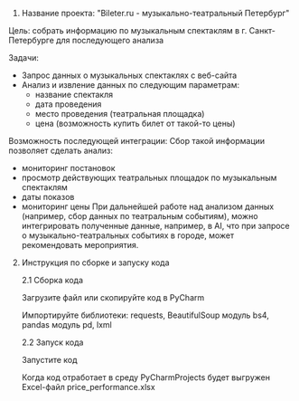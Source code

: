 1. Название проекта: "Bileter.ru - музыкально-театральный Петербург"
   
Цель: собрать информацию по музыкальным спектаклям в г. Санкт-Петербурге для последующего анализа

Задачи:
* Запрос данных о музыкальных спектаклях с веб-сайта
* Анализ и извление данных по следующим параметрам:
   - название спектакля
   - дата проведения
   - место проведения (театральная площадка)
   - цена (возможность купить билет от такой-то цены)
  
Возможность последующей интеграции:
Сбор такой информации позволяет сделать анализ:
- мониторинг постановок
- просмотр действующих театральных площадок по музыкальным спектаклям
- даты показов
- мониторинг цены
При дальнейшей работе над анализом данных (например, сбор данных по театральным событиям), можно интегрировать полученные данные,
например, в AI, что при запросе о музыкально-театральных событиях в городе, может рекомендовать мероприятия. 

2. Инструкция по сборке и запуску кода

    2.1 Сборка кода
   
   Загрузите файл или скопируйте код в PyCharm
   
   Импортируйте библиотеки: requests, BeautifulSoup модуль bs4, pandas модуль pd, lxml

    2.2 Запуск кода
   
   Запустите код
   
   Когда код отработает в среду PyCharmProjects будет выгружен Excel-файл price_performance.xlsx
 

   


